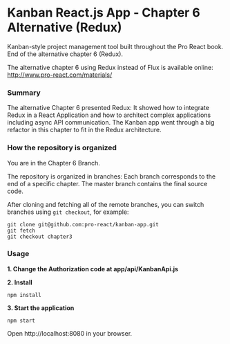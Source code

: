 Kanban React.js App - Chapter 6 Alternative (Redux)
===================================================

Kanban-style project management tool built throughout the Pro React book. End of the alternative chapter 6 (Redux).

The alternative chapter 6 using Redux instead of Flux is available online: http://www.pro-react.com/materials/

### Summary

The alternative Chapter 6 presented Redux: It showed how to integrate Redux in a React Application and how to architect complex applications including async API communication.
The Kanban app went through a big refactor in this chapter to fit in the Redux architecture.

### How the repository is organized

You are in the Chapter 6 Branch.

The repository is organized in branches: Each branch corresponds to the end of a specific chapter. The master branch contains the final source code.

After cloning and fetching all of the remote branches, you can switch branches using `git checkout`, for example:

```
git clone git@github.com:pro-react/kanban-app.git
git fetch
git checkout chapter3
```

### Usage

**1. Change the Authorization code at app/api/KanbanApi.js**

**2. Install**
```
npm install
```

**3. Start the application**
```
npm start
```

Open http://localhost:8080 in your browser.
